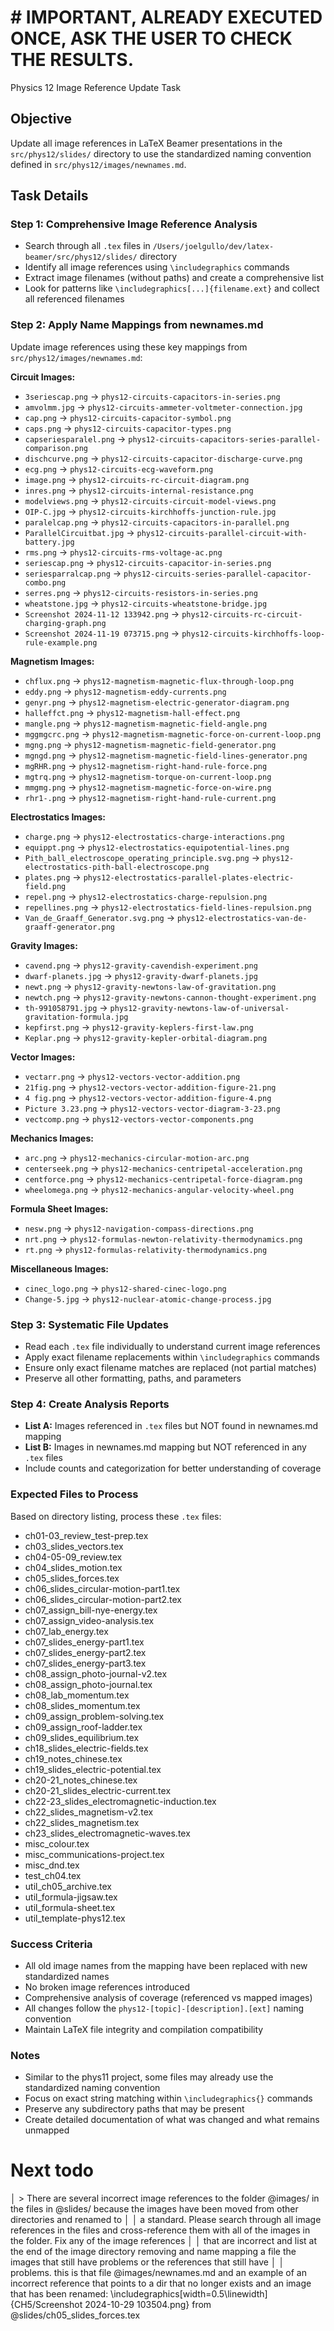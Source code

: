 # # IMPORTANT, ALREADY EXECUTED ONCE, ASK THE USER TO CHECK THE RESULTS.

Physics 12 Image Reference Update Task

## Objective

Update all image references in LaTeX Beamer presentations in the `src/phys12/slides/` directory to use the standardized naming convention defined in `src/phys12/images/newnames.md`.

## Task Details

### Step 1: Comprehensive Image Reference Analysis

- Search through all `.tex` files in `/Users/joelgullo/dev/latex-beamer/src/phys12/slides/` directory
- Identify all image references using `\includegraphics` commands
- Extract image filenames (without paths) and create a comprehensive list
- Look for patterns like `\includegraphics[...]{filename.ext}` and collect all referenced filenames

### Step 2: Apply Name Mappings from newnames.md

Update image references using these key mappings from `src/phys12/images/newnames.md`:

**Circuit Images:**

- `3seriescap.png` → `phys12-circuits-capacitors-in-series.png`
- `amvolmm.jpg` → `phys12-circuits-ammeter-voltmeter-connection.jpg`
- `cap.png` → `phys12-circuits-capacitor-symbol.png`
- `caps.png` → `phys12-circuits-capacitor-types.png`
- `capseriesparalel.png` → `phys12-circuits-capacitors-series-parallel-comparison.png`
- `dischcurve.png` → `phys12-circuits-capacitor-discharge-curve.png`
- `ecg.png` → `phys12-circuits-ecg-waveform.png`
- `image.png` → `phys12-circuits-rc-circuit-diagram.png`
- `inres.png` → `phys12-circuits-internal-resistance.png`
- `modelviews.png` → `phys12-circuits-circuit-model-views.png`
- `OIP-C.jpg` → `phys12-circuits-kirchhoffs-junction-rule.jpg`
- `paralelcap.png` → `phys12-circuits-capacitors-in-parallel.png`
- `ParallelCircuitbat.jpg` → `phys12-circuits-parallel-circuit-with-battery.jpg`
- `rms.png` → `phys12-circuits-rms-voltage-ac.png`
- `seriescap.png` → `phys12-circuits-capacitor-in-series.png`
- `seriesparralcap.png` → `phys12-circuits-series-parallel-capacitor-combo.png`
- `serres.png` → `phys12-circuits-resistors-in-series.png`
- `wheatstone.jpg` → `phys12-circuits-wheatstone-bridge.jpg`
- `Screenshot 2024-11-12 133942.png` → `phys12-circuits-rc-circuit-charging-graph.png`
- `Screenshot 2024-11-19 073715.png` → `phys12-circuits-kirchhoffs-loop-rule-example.png`

**Magnetism Images:**

- `chflux.png` → `phys12-magnetism-magnetic-flux-through-loop.png`
- `eddy.png` → `phys12-magnetism-eddy-currents.png`
- `genyr.png` → `phys12-magnetism-electric-generator-diagram.png`
- `halleffct.png` → `phys12-magnetism-hall-effect.png`
- `mangle.png` → `phys12-magnetism-magnetic-field-angle.png`
- `mggmgcrc.png` → `phys12-magnetism-magnetic-force-on-current-loop.png`
- `mgng.png` → `phys12-magnetism-magnetic-field-generator.png`
- `mgngd.png` → `phys12-magnetism-magnetic-field-lines-generator.png`
- `mgRHR.png` → `phys12-magnetism-right-hand-rule-force.png`
- `mgtrq.png` → `phys12-magnetism-torque-on-current-loop.png`
- `mmgmg.png` → `phys12-magnetism-magnetic-force-on-wire.png`
- `rhr1-.png` → `phys12-magnetism-right-hand-rule-current.png`

**Electrostatics Images:**

- `charge.png` → `phys12-electrostatics-charge-interactions.png`
- `equippt.png` → `phys12-electrostatics-equipotential-lines.png`
- `Pith_ball_electroscope_operating_principle.svg.png` → `phys12-electrostatics-pith-ball-electroscope.png`
- `plates.png` → `phys12-electrostatics-parallel-plates-electric-field.png`
- `repel.png` → `phys12-electrostatics-charge-repulsion.png`
- `repellines.png` → `phys12-electrostatics-field-lines-repulsion.png`
- `Van_de_Graaff_Generator.svg.png` → `phys12-electrostatics-van-de-graaff-generator.png`

**Gravity Images:**

- `cavend.png` → `phys12-gravity-cavendish-experiment.png`
- `dwarf-planets.jpg` → `phys12-gravity-dwarf-planets.jpg`
- `newt.png` → `phys12-gravity-newtons-law-of-gravitation.png`
- `newtch.png` → `phys12-gravity-newtons-cannon-thought-experiment.png`
- `th-991058791.jpg` → `phys12-gravity-newtons-law-of-universal-gravitation-formula.jpg`
- `kepfirst.png` → `phys12-gravity-keplers-first-law.png`
- `Keplar.png` → `phys12-gravity-kepler-orbital-diagram.png`

**Vector Images:**

- `vectarr.png` → `phys12-vectors-vector-addition.png`
- `21fig.png` → `phys12-vectors-vector-addition-figure-21.png`
- `4 fig.png` → `phys12-vectors-vector-addition-figure-4.png`
- `Picture 3.23.png` → `phys12-vectors-vector-diagram-3-23.png`
- `vectcomp.png` → `phys12-vectors-vector-components.png`

**Mechanics Images:**

- `arc.png` → `phys12-mechanics-circular-motion-arc.png`
- `centerseek.png` → `phys12-mechanics-centripetal-acceleration.png`
- `centforce.png` → `phys12-mechanics-centripetal-force-diagram.png`
- `wheelomega.png` → `phys12-mechanics-angular-velocity-wheel.png`

**Formula Sheet Images:**

- `nesw.png` → `phys12-navigation-compass-directions.png`
- `nrt.png` → `phys12-formulas-newton-relativity-thermodynamics.png`
- `rt.png` → `phys12-formulas-relativity-thermodynamics.png`

**Miscellaneous Images:**

- `cinec_logo.png` → `phys12-shared-cinec-logo.png`
- `Change-5.jpg` → `phys12-nuclear-atomic-change-process.jpg`

### Step 3: Systematic File Updates

- Read each `.tex` file individually to understand current image references
- Apply exact filename replacements within `\includegraphics` commands
- Ensure only exact filename matches are replaced (not partial matches)
- Preserve all other formatting, paths, and parameters

### Step 4: Create Analysis Reports

- **List A:** Images referenced in `.tex` files but NOT found in newnames.md mapping
- **List B:** Images in newnames.md mapping but NOT referenced in any `.tex` files
- Include counts and categorization for better understanding of coverage

### Expected Files to Process

Based on directory listing, process these `.tex` files:

- ch01-03_review_test-prep.tex
- ch03_slides_vectors.tex
- ch04-05-09_review.tex
- ch04_slides_motion.tex
- ch05_slides_forces.tex
- ch06_slides_circular-motion-part1.tex
- ch06_slides_circular-motion-part2.tex
- ch07_assign_bill-nye-energy.tex
- ch07_assign_video-analysis.tex
- ch07_lab_energy.tex
- ch07_slides_energy-part1.tex
- ch07_slides_energy-part2.tex
- ch07_slides_energy-part3.tex
- ch08_assign_photo-journal-v2.tex
- ch08_assign_photo-journal.tex
- ch08_lab_momentum.tex
- ch08_slides_momentum.tex
- ch09_assign_problem-solving.tex
- ch09_assign_roof-ladder.tex
- ch09_slides_equilibrium.tex
- ch18_slides_electric-fields.tex
- ch19_notes_chinese.tex
- ch19_slides_electric-potential.tex
- ch20-21_notes_chinese.tex
- ch20-21_slides_electric-current.tex
- ch22-23_slides_electromagnetic-induction.tex
- ch22_slides_magnetism-v2.tex
- ch22_slides_magnetism.tex
- ch23_slides_electromagnetic-waves.tex
- misc_colour.tex
- misc_communications-project.tex
- misc_dnd.tex
- test_ch04.tex
- util_ch05_archive.tex
- util_formula-jigsaw.tex
- util_formula-sheet.tex
- util_template-phys12.tex

### Success Criteria

- All old image names from the mapping have been replaced with new standardized names
- No broken image references introduced
- Comprehensive analysis of coverage (referenced vs mapped images)
- All changes follow the `phys12-[topic]-[description].[ext]` naming convention
- Maintain LaTeX file integrity and compilation compatibility

### Notes

- Similar to the phys11 project, some files may already use the standardized naming convention
- Focus on exact string matching within `\includegraphics{}` commands
- Preserve any subdirectory paths that may be present
- Create detailed documentation of what was changed and what remains unmapped

# Next todo

│ > There are several incorrect image references to the folder @images/ in the files in @slides/ because the images have been moved from other directories and renamed to │
│ a standard. Please search through all image references in the files and cross-reference them with all of the images in the folder. Fix any of the image references │
│ that are incorrect and list at the end of the image directory removing and name mapping a file the images that still have problems or the references that still have │
│ problems. this is that file @images/newnames.md and an example of an incorrect reference that points to a dir that no longer exists and an image that has been renamed:
\includegraphics[width=0.5\linewidth]{CH5/Screenshot 2024-10-29 103504.png} from @slides/ch05_slides_forces.tex
